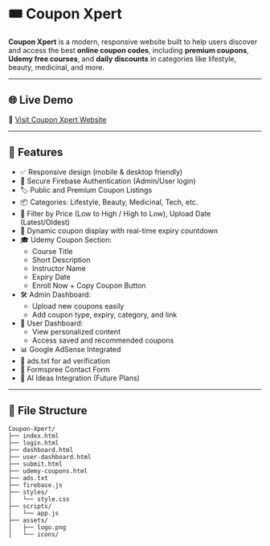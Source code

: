 # 🎟️ Coupon Xpert

**Coupon Xpert** is a modern, responsive website built to help users discover and access the best **online coupon codes**, including **premium coupons**, **Udemy free courses**, and **daily discounts** in categories like lifestyle, beauty, medicinal, and more.

---

## 🌐 Live Demo

🔗 [Visit Coupon Xpert Website](https://flexora-tv.github.io/)

---

## 🚀 Features

- ✅ Responsive design (mobile & desktop friendly)
- 🔐 Secure Firebase Authentication (Admin/User login)
- 🏷️ Public and Premium Coupon Listings
- 📦 Categories: Lifestyle, Beauty, Medicinal, Tech, etc.
- 🧾 Filter by Price (Low to High / High to Low), Upload Date (Latest/Oldest)
- 🧠 Dynamic coupon display with real-time expiry countdown
- 🎓 Udemy Coupon Section:
  - Course Title
  - Short Description
  - Instructor Name
  - Expiry Date
  - Enroll Now + Copy Coupon Button
- 🛠️ Admin Dashboard:
  - Upload new coupons easily
  - Add coupon type, expiry, category, and link
- 👥 User Dashboard:
  - View personalized content
  - Access saved and recommended coupons
- 📊 Google AdSense Integrated
- 📄 ads.txt for ad verification
- 📩 Formspree Contact Form
- 🧠 AI Ideas Integration (Future Plans)

---

## 📁 File Structure

```plaintext
Coupon-Xpert/
├── index.html
├── login.html
├── dashboard.html
├── user-dashboard.html
├── submit.html
├── udemy-coupons.html
├── ads.txt
├── firebase.js
├── styles/
│   └── style.css
├── scripts/
│   └── app.js
├── assets/
│   ├── logo.png
│   └── icons/